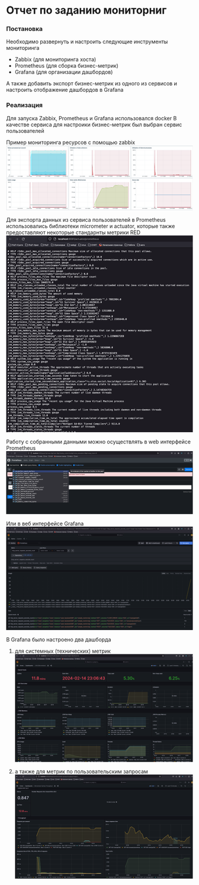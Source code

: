 # Отчет по заданию мониторниг

### Постановка
Необходимо развернуть и настроить следующие инструменты мониторинга
- Zabbix (для мониторинга хоста)
- Prometheus (для сборка бизнес-метрик)
- Grafana (для организации дашбордов)

А также добавить экспорт бизнес-метрик из одного из сервисов и настроить отображение дашбордов в Grafana

### Реализация
Для запуска Zabbix, Prometheus и Grafana использовался docker
В качестве сервиса для настроики бизнес-метрик был выбран сервис пользователей

Пример мониторинга ресурсов с помощью zabbix
![img.png](img.png)

Для экспорта данных из сервиса пользователей в Prometheus использовались библиотеки micrometer и actuator, которые также предоставляют некоторые стандарнты метрики RED
![img_1.png](img_1.png)

Работу с собранными данными можно осуществлять в web интерфейсе Prometheus
![img_2.png](img_2.png)

Или в веб интерфейсе Grafana 
![img_4.png](img_4.png)

В Grafana было настроено два дашборда
1) для системных (технических) метрик 
![img_5.png](img_5.png)

2) а также для метрик по пользовательским запросам
![img_6.png](img_6.png)
